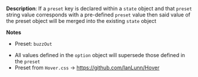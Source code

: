 __Description__: If a `preset` key is declared within a `state` object and that `preset` string value corresponds with a pre-defined `preset` value then said value of the preset object will be merged into the existing `state` object

__Notes__

+ Preset: `buzzOut`
- All values defined in the `option` object will supersede those defined in the `preset`
- Preset from `Hover.css` -> https://github.com/IanLunn/Hover